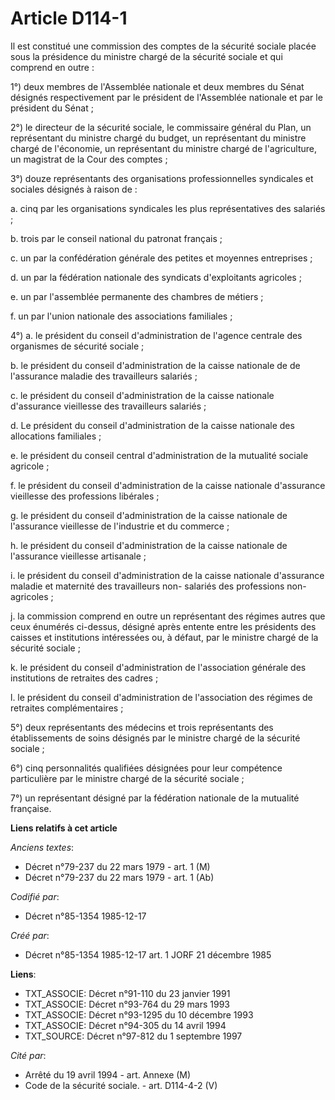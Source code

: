 # Article D114-1

Il est constitué une commission des comptes de la sécurité sociale placée sous la présidence du ministre chargé de la
sécurité sociale et qui comprend en outre  : 

1°) deux membres de l'Assemblée nationale et deux membres du Sénat désignés respectivement par le président de l'Assemblée
nationale et par le président du Sénat ; 

2°) le directeur de la sécurité sociale, le commissaire général du Plan, un représentant du ministre chargé du budget, un
représentant du ministre chargé de l'économie, un représentant du ministre chargé de l'agriculture, un magistrat de la Cour
des comptes ; 

3°) douze représentants des organisations professionnelles syndicales et sociales désignés à raison de : 

a. cinq par les organisations syndicales les plus représentatives des salariés ; 

b. trois par le conseil national du patronat français ; 

c. un par la confédération générale des petites et moyennes entreprises ; 

d. un par la fédération nationale des syndicats d'exploitants agricoles ; 

e. un par l'assemblée permanente des chambres de métiers ; 

f. un par l'union nationale des associations familiales ;

4°) a. le président du conseil d'administration de l'agence centrale des organismes de sécurité sociale ; 

b. le président du conseil d'administration de la caisse nationale de de l'assurance maladie des travailleurs salariés ; 

c. le président du conseil d'administration de la caisse nationale d'assurance vieillesse des travailleurs salariés ; 

d. Le président du conseil d'administration de la caisse nationale des allocations familiales ; 

e. le président du conseil central d'administration de la mutualité sociale agricole ; 

f. le président du conseil d'administration de la caisse nationale d'assurance vieillesse des professions libérales ; 

g. le président du conseil d'administration de la caisse nationale de l'assurance vieillesse de l'industrie et du commerce ; 

h. le président du conseil d'administration de la caisse nationale de l'assurance vieillesse artisanale ; 

i. le président du conseil d'administration de la caisse nationale d'assurance maladie et maternité des travailleurs non-
salariés des professions non-agricoles ; 

j. la commission comprend en outre un représentant des régimes autres que ceux énumérés ci-dessus, désigné après entente
entre les présidents des caisses et institutions intéressées ou, à défaut, par le ministre chargé de la sécurité sociale ; 

k. le président du conseil d'administration de l'association générale des institutions de retraites des cadres ; 

l. le président du conseil d'administration de l'association des régimes de retraites complémentaires ; 

5°) deux représentants des médecins et trois représentants des établissements de soins désignés par le ministre chargé de la
sécurité sociale ; 

6°) cinq personnalités qualifiées désignées pour leur compétence particulière par le ministre chargé de la sécurité
sociale ; 

7°) un représentant désigné par la fédération nationale de la mutualité française.

**Liens relatifs à cet article**

_Anciens textes_:

  - Décret n°79-237 du 22 mars 1979 - art. 1 (M)
  - Décret n°79-237 du 22 mars 1979 - art. 1 (Ab)

_Codifié par_:

  - Décret n°85-1354 1985-12-17

_Créé par_:

  - Décret n°85-1354 1985-12-17 art. 1 JORF 21 décembre 1985

**Liens**:

  - TXT_ASSOCIE: Décret n°91-110 du 23 janvier 1991
  - TXT_ASSOCIE: Décret n°93-764 du 29 mars 1993
  - TXT_ASSOCIE: Décret n°93-1295 du 10 décembre 1993
  - TXT_ASSOCIE: Décret n°94-305 du 14 avril 1994
  - TXT_SOURCE: Décret n°97-812 du 1 septembre 1997

_Cité par_:

  - Arrêté du 19 avril 1994 - art. Annexe (M)
  - Code de la sécurité sociale. - art. D114-4-2 (V)
